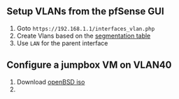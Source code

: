 ## Setup VLANs from the pfSense GUI
1. Goto `https://192.168.1.1/interfaces_vlan.php`
2. Create Vlans based on the [segmentation table](https://github.com/hiCozyty/homelab/tree/main?tab=readme-ov-file#lanvlan-segmentation-table)
3. Use `LAN` for the parent interface

## Configure a jumpbox VM on VLAN40
1. Download [openBSD iso](https://www.openbsd.org/faq/faq4.html#Download)
2. 
